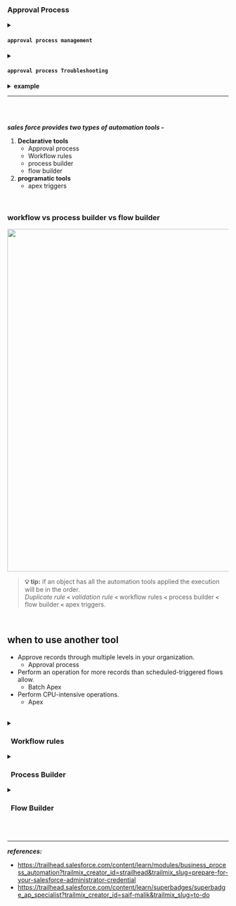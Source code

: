 
### Approval Process 

<details>
<summary> <h4> <code>approval process management</code> </h4> </summary>
<p>

<details>
<summary> <h3> <em> what can be edited in approval process </em> </h3> </summary>
<p>

---

![image](https://user-images.githubusercontent.com/63545175/195577829-4bc08298-ed72-4269-9802-88b170666249.png)

---

</p>
</details>


- **Initial submission actions**
- **Approval steps**
    - step ( allow all records | allow records that meet criteria )
        - approval action
        - rejection action
- **Final approval actions**
- **Final Rejection actions**
- **Recall actions**
    - task
    - email alert
    - field update
    - outbound msg


<details>
<summary> <h3> <em> adding submit for approval (button & lightning action) on record page </em> </h3> </summary>
<p>

---

![image](https://user-images.githubusercontent.com/63545175/195575717-fe6fd1bf-1c59-48cf-9397-be244b25f168.png)
    
- Submit for Approval button is available when record is not already submitted for approval and gets hidden after the record is submitted for approval.

---

</p>
</details>


<details>
<summary> <h3> <em> adding items to approve list on home page of approvers </em> </h3> </summary>
<p>

---

![image](https://user-images.githubusercontent.com/63545175/195575252-5b034bdb-4826-4403-9c02-7b324ab0318b.png)

--- 

</p>

</details>


<details>
<summary> <h3> <em> order approval processes | manage active & inactive approval processes </em> </h3> </summary>
<p>

---

![image](https://user-images.githubusercontent.com/63545175/195580321-c0cd9b71-35d9-424f-a6ac-f9f19b147a09.png)

--- 

</p>

</details>

---

</p>
</details>



<details>
<summary> <h4> <code>approval process Troubleshooting </code> </h4> </summary>
<p>

<details>
<summary> <h3> <em> topic </em> </h3> </summary>
<p>

---


---

</p>
</details>


---

</p>
</details>







<details>
<summary> <b> example </b> </summary>
<p>


![image](https://user-images.githubusercontent.com/63545175/193795169-de7b529e-4a79-426d-a35f-069f5164ec5d.png)
    
</p>
</details>

---

<br/>


<br/>


***sales force provides two types of automation tools -***
1. **Declarative tools**
    - Approval process
    - Workflow rules
    - process builder
    - flow builder
2. **programatic tools**
    - apex triggers
    


<br/>

    
    
### workflow vs process builder vs flow builder
<img src="https://user-images.githubusercontent.com/63545175/189529873-cb1f173e-1873-4a64-a3da-5dba57ab1ed3.png" width="780px">


<br/>



>**💡 tip:** if an object has all the automation tools applied the execution will be in the order. <br/>
>_Duplicate rule_ **``<``** _validation rule_ **``<``** workflow rules **``<``** process builder **``<``** flow builder **``<``** apex triggers.


<br/>


## when to use another tool
- Approve records through multiple levels in your organization.
    - Approval process
- Perform an operation for more records than scheduled-triggered flows allow.
    - Batch Apex
- Perform CPU-intensive operations.	
    - Apex


<br/>


<details>
<summary>  <h3> &nbsp; Workflow rules </h3> </summary>
<p>

![image](https://user-images.githubusercontent.com/63545175/190586936-33563d21-4953-4655-bcb4-5e5ec1c6c445.png)

![image](https://user-images.githubusercontent.com/63545175/190586892-15ef25d0-5e45-4a97-8c03-a680c2e066be.png)
    
    
</p>    
</details>



<details>
<summary>  <h3> &nbsp; Process Builder </h3> </summary>
<p>

![image](https://user-images.githubusercontent.com/63545175/190596623-69aab532-3dd6-4bf2-890a-c47d595c6e30.png)

![image](https://user-images.githubusercontent.com/63545175/190596637-631cd698-cbba-4cb7-adc3-50b821d164a9.png)
    
    
</p>    
</details>



<details>
<summary>  <h3> &nbsp; Flow Builder </h3> </summary>
<p>

---    
    
![image](https://user-images.githubusercontent.com/63545175/190598510-8df66212-9c86-475d-9f40-0db9bc96b860.png)
        
## types of flows
    
<table class="featureTable sort_table">
    <thead class="thead sorted">
      <tr>
        <th scope="col" style="width:23.4213%;text-align:left">Flow Type</th>
        <th scope="col" style="width:32.0233%;text-align:left">Launched By</th>
        <th scope="col" style="width:44.4112%;text-align:left">Description</th>
      </tr>
    </thead>
    <tbody class="tbody">
      <tr>
        <td style="width:23.4213%;vertical-align:top">
          <p><b>Screen Flow</b></p>
        </td>
        <td style="width:32.0233%;vertical-align:top">
          <ul>
            <li>Quick action</li>
            <li>Lightning page</li>
            <li>Experience Cloud site, and more</li>
          </ul>
        </td>
        <td style="width:44.4112%;vertical-align:top">
          <p>Screen Flows provide a UI that guides users through a business process.</p>
          <p>Used to create an interaction that presents info and asks your users questions.</p>
        </td>
      </tr>
      <tr>
        <td style="width:23.4213%;vertical-align:top">
          <p><b>Autolaunched Flow</b></p>
        </td>
        <td style="width:32.0233%;vertical-align:top">
          <ul>
            <li>Another flow</li>
            <li>Apex code</li>
            <li>REST API</li>
          </ul>
        </td>
        <td style="width:44.4112%;vertical-align:top">
          <p>Autolaunched Flows automate business processes that have no UI. They have no trigger and they run in the background.</p>
          <p>Used to create automation that runs when a button is clicked. These can also be run by other automations.</p>
        </td>
      </tr>
      <tr>
        <td style="width:23.4213%;vertical-align:top" rowspan="2">
          <p><b>Triggered Flow</b></p>
        </td>
        <td style="width:32.0233%;vertical-align:top">
          <ul>
            <li>Data change</li>
            <li>Time</li>
            <li>Platform event</li>
          </ul>
        </td>
        <td style="width:44.4112%;vertical-align:top">
          <p>Triggered Flows are autolaunched by a trigger you specify. They run in the background.</p>
        </td>
      </tr>
        <tr>
<td style="width:32.0233%;vertical-align:top" colspan="2">


- **Record-Triggered Flows**: Use Flow Builder to create automation that runs when a record is created, edited, or deleted.
- **Schedule-Triggered Flows**: Use Flow Builder to create automation that runs at a time and frequency you specify.
- **Platform Event-Triggered Flows**: Use Flow Builder to create automation that runs when a platform event message is received.            
            
</td>
      </tr>
    </tbody>
  </table>
    
    
<br/>
    
    
<details> 
<summary> <h2> which flow to use when .... </h2> </summary>
<p>
    
---
    
<table>
<tr> <td> <b> FLOW STARTS OR TRIGGERS </b> </td> <td> <b> FLOW TYPE TO USE </b> </td> <td> <b> FOR EXAMPLE, YOU WANT SOMETHING TO HAPPEN… </b> </td> </tr>
<tr> <td> When a record is created </td>	<td> Record-Triggered </td> <td> When a new case is created. </td> </tr>
<tr> <td> When a record is updated </td>	<td> Record-Triggered </td> <td> When a lead’s status field is changed. </td> </tr>
<tr> <td> When a record is created or updated </td>	<td> Record-Triggered </td> <td> When an account is created or the account priority field is changed. </td> </tr>
<tr> <td> When a record is deleted </td>	<td> Record-Triggered </td> <td> When a contact is deleted. </td> </tr>
<tr> <td> After a certain amount of time </td>	<td> Record-Triggered </td> <td> A week after a quote is created. Add a scheduled path to the record-triggered flow. </td> </tr>
<tr> <td> At a specified time and frequency </td>	<td> Schedule-Triggered </td> <td> Every Saturday at midnight. </td> </tr>
<tr> <td> When a user clicks a button on a form </td>	<td> Screen </td> <td> When a customer enters contact information into a flow screen and clicks the Next button. </td> </tr>
<tr> <td> When a user clicks a quick action button </td>	<td> Screen </td> <td> When an employee clicks Request PTO on their employee record. Opens a form to complete. </td> </tr>
<tr> <td> When a user clicks a custom button or link </td>	<td> Autolaunched </td> <td> When a user clicks a Complete Sale button after closing an opportunity. Starts background automations, such as updating records and emailing stakeholders. </td> </tr>
<tr> <td> When called by another flow </td>	<td> Autolaunched or Screen </td> <td> When a flow executes another flow within the same running instance to reduce repetition within the main flow. </td> </tr>
<tr> <td> When called by Apex code </td>	<td> Autolaunched </td> <td> When an Apex class is triggered by a change to an opportunity’s stage, which triggers an autolaunched flow. </td> </tr>
<tr> <td> When a platform event message is received </td>	<td> Platform Event–Triggered </td> <td> When an integrated printer is out of ink, it publishes a platform event message. </td> </tr>
</table>
    
---

</p>    
    
</details>  
    
    
    
<details> 
<summary> <h2> things flow can do .... </h2> </summary>
<p>
    
---
 
- create, update, delete records
- send an email
- Collect input from external users with an online form	
- Collect input from internal users with a form placed on a Lightning page or launched by a button
- Send a custom notification	
- Send a survey	
- Submit a record for approval	
- Run another flow in the context of the current flow	
- Access external systems	
- Call a custom invocable action	
- Send outbound messages

---

</p>    
    
</details>  
    

<details> 
<summary> <h2> notes on Record Triggered Flows </h2> </summary>
<p>

---

![image](https://user-images.githubusercontent.com/63545175/194802509-eec80dd4-2ae5-4aad-b2ad-7eb7fbb179a0.png)

### Fast Fields Update
- updates fields on the record that triggered the flow
- **runs before** the record is saved 
    
### Actions and Related Records
- update any record and perform action
- **runs after** record is saved
    
![image](https://user-images.githubusercontent.com/63545175/194803392-4c71b417-56ef-4e78-a749-701846d12368.png)

### run asynchronously 
- divide flow into 2 scheduled paths ``run immediately`` & ``run asynchronously``
    
![image](https://user-images.githubusercontent.com/63545175/194803371-c26ca62f-8382-4de2-98a8-2e1d91b2ea2c.png)

### scheduled paths
- a path that executes on a scheduled time



---

</p>
</details>



<details> 
<summary> <h2> Flow trigger Explorer </h2> </summary>
<p>

---

### open flow trigger explorer
![image](https://user-images.githubusercontent.com/63545175/194803966-2d9a2ae2-7539-4dc7-b625-3f2875d33c4f.png)

### explore flow trigger explorer
![image](https://user-images.githubusercontent.com/63545175/194803910-cf295c64-164c-4723-8a84-aedebb3c8156.png)

### reorder flows
![image](https://user-images.githubusercontent.com/63545175/194804243-8e7a2ee2-0447-4b61-a2d4-185ab8191d3f.png)

---

</p>
</details>
    
    
## types of elements
<table class="featureTable sort_table">
    <thead class="thead sorted">
      <tr>
        <th scope="col">Element Type<br>
</th>
        <th scope="col">What It Does<br>
</th>
        <th scope="col"> 
</th>   
      </tr>
    </thead>
    <tbody class="tbody">
      <tr>
        <td>
          <p>Interaction</p>
        </td>
        <td>
          <p>Interacts with <strong>users</strong></p>
        </td>
<td>
         
<image src="https://user-images.githubusercontent.com/63545175/194695569-8637af6a-21ed-407e-a4e6-a9da67b0c6af.png">

</td>
      </tr>
      <tr>
        <td>
          <p>Data</p>
        </td>
        <td>
          <p>Interacts with <strong>data</strong></p>
        </td> 
<td>
         
<image src="https://user-images.githubusercontent.com/63545175/194695618-adf0bbbc-cb02-4463-9455-02576ce256fb.png">    
    
</td>
      </tr>
      <tr>
        <td>
          <p>Logic</p>
        </td>
        <td>
          <p>Interacts with the<strong>&nbsp;flow</strong> itself</p>
        </td>
<td>
         
<image src="https://user-images.githubusercontent.com/63545175/194695624-dafc52f0-e9a6-499c-a1b3-13aae078b464.png">
    
</td>
      </tr>
    </tbody>
  </table>
    
    
<br/>
    
    
<details>
<summary> <b> which flow element to use when ... </b>   </summary>  
<p>    
  
---
   
<table class="featureTable sort_table">
    <thead class="thead sorted">
      <tr>
        <th scope="col" style="width:57.7884%">Requirement<br>
</th>
        <th scope="col" style="width:42.1307%">Element Type to Use<br>
</th>
      </tr>
    </thead>
    <tbody class="tbody">
      <tr>
        <td style="width:57.7884%">
          <p>Collect information from user (contact’s first name, last name, and account) and ask what to do if a matching contact exists.</p>
        </td>
        <td style="width:42.1307%">
          <p>Interaction (Screen)</p>
        </td>
      </tr>
      <tr>
        <td style="width:57.7884%">
          <p>Look for a matching contact record.</p>
        </td>
        <td style="width:42.1307%">
          <p>Data (Get Records)</p>
        </td>
      </tr>
      <tr>
        <td style="width:57.7884%">
          <p>Check if a matching record was found and follow the corresponding path:</p>
        </td>
        <td style="width:42.1307%">
          <p>Logic (Decision)</p>
        </td>
      </tr>
      <tr>
        <td style="width:57.7884%">
          <p>If&nbsp;no match&nbsp;exists, create the contact.</p>
        </td>
        <td style="width:42.1307%">
          <p>Data (Create Records)</p>
        </td>
      </tr>
      <tr>
        <td style="width:57.7884%">
          <p>If a&nbsp;match exists, update that contact.</p>
        </td>
        <td style="width:42.1307%">
          <p>Data (Update Records)</p>
        </td>
      </tr>
      <tr>
        <td style="width:57.7884%">
          <p>Rejoin the branches together and then confirm what the flow did in Chatter.</p>
        </td>
        <td style="width:42.1307%">
          <p>Interaction (Action)</p>
        </td>
      </tr>
      <tr>
        <td style="width:57.7884%">
          <p>Confirm that the flow is done.</p>
        </td>
        <td style="width:42.1307%">
          <p>Interaction (Screen)</p>
        </td>
      </tr>
    </tbody>
  </table>    
    
---
    
</p>    
</details>
    
    
   
    
</p>    
</details>




<br/>


<br/>



---
***references:***
- https://trailhead.salesforce.com/content/learn/modules/business_process_automation?trailmix_creator_id=strailhead&trailmix_slug=prepare-for-your-salesforce-administrator-credential
- https://trailhead.salesforce.com/content/learn/superbadges/superbadge_ap_specialist?trailmix_creator_id=saif-malik&trailmix_slug=to-do





